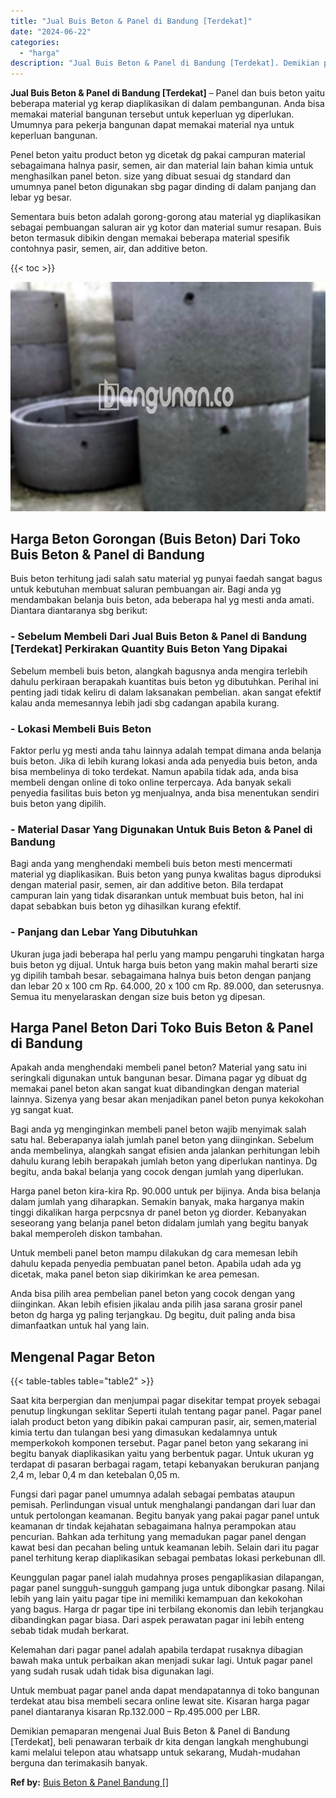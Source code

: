 ```yaml
---
title: "Jual Buis Beton & Panel di Bandung [Terdekat]"
date: "2024-06-22"
categories: 
  - "harga"
description: "Jual Buis Beton & Panel di Bandung [Terdekat]. Demikian pemaparan mengenai Jual Buis Beton & Panel di Bandung [Terdekat], beli penawaran terbaik dr kita de..."
---
```


**Jual Buis Beton & Panel di Bandung \[Terdekat\]** – Panel dan buis beton yaitu beberapa material yg kerap diaplikasikan di dalam pembangunan. Anda bisa memakai material bangunan tersebut untuk keperluan yg diperlukan. Umumnya para pekerja bangunan dapat memakai material nya untuk keperluan bangunan.

Penel beton yaitu product beton yg dicetak dg pakai campuran material sebagaimana halnya pasir, semen, air dan material lain bahan kimia untuk menghasilkan panel beton. size yang dibuat sesuai dg standard dan umumnya panel beton digunakan sbg pagar dinding di dalam panjang dan lebar yg besar.

Sementara buis beton adalah gorong-gorong atau material yg diaplikasikan sebagai pembuangan saluran air yg kotor dan material sumur resapan. Buis beton termasuk dibikin dengan memakai beberapa material spesifik contohnya pasir, semen, air, dan additive beton.

{{< toc >}}

![Jual Buis Beton & Panel di Bandung [Terdekat]](/images/jual-panel-buis-beton-murah-42.png)

## Harga Beton Gorongan (Buis Beton) Dari Toko Buis Beton & Panel di Bandung

Buis beton terhitung jadi salah satu material yg punyai faedah sangat bagus untuk kebutuhan membuat saluran pembuangan air. Bagi anda yg mendambakan belanja buis beton, ada beberapa hal yg mesti anda amati. Diantara diantaranya sbg berikut:

### \- Sebelum Membeli Dari Jual Buis Beton & Panel di Bandung \[Terdekat\] Perkirakan Quantity Buis Beton Yang Dipakai

Sebelum membeli buis beton, alangkah bagusnya anda mengira terlebih dahulu perkiraan berapakah kuantitas buis beton yg dibutuhkan. Perihal ini penting jadi tidak keliru di dalam laksanakan pembelian. akan sangat efektif kalau anda memesannya lebih jadi sbg cadangan apabila kurang.

### \- Lokasi Membeli Buis Beton

Faktor perlu yg mesti anda tahu lainnya adalah tempat dimana anda belanja buis beton. Jika di lebih kurang lokasi anda ada penyedia buis beton, anda bisa membelinya di toko terdekat. Namun apabila tidak ada, anda bisa membeli dengan online di toko online terpercaya. Ada banyak sekali penyedia fasilitas buis beton yg menjualnya, anda bisa menentukan sendiri buis beton yang dipilih.

### \- Material Dasar Yang Digunakan Untuk Buis Beton & Panel di Bandung

Bagi anda yang menghendaki membeli buis beton mesti mencermati material yg diaplikasikan. Buis beton yang punya kwalitas bagus diproduksi dengan material pasir, semen, air dan additive beton. Bila terdapat campuran lain yang tidak disarankan untuk membuat buis beton, hal ini dapat sebabkan buis beton yg dihasilkan kurang efektif.

### \- Panjang dan Lebar Yang Dibutuhkan

Ukuran juga jadi beberapa hal perlu yang mampu pengaruhi tingkatan harga buis beton yg dijual. Untuk harga buis beton yang makin mahal berarti size yg dipilih tambah besar. sebagaimana halnya buis beton dengan panjang dan lebar 20 x 100 cm Rp. 64.000, 20 x 100 cm Rp. 89.000, dan seterusnya. Semua itu menyelaraskan dengan size buis beton yg dipesan.

## Harga Panel Beton Dari Toko Buis Beton & Panel di Bandung

Apakah anda menghendaki membeli panel beton? Material yang satu ini seringkali digunakan untuk bangunan besar. Dimana pagar yg dibuat dg memakai panel beton akan sangat kuat dibandingkan dengan material lainnya. Sizenya yang besar akan menjadikan panel beton punya kekokohan yg sangat kuat.

Bagi anda yg menginginkan membeli panel beton wajib menyimak salah satu hal. Beberapanya ialah jumlah panel beton yang diinginkan. Sebelum anda membelinya, alangkah sangat efisien anda jalankan perhitungan lebih dahulu kurang lebih berapakah jumlah beton yang diperlukan nantinya. Dg begitu, anda bakal belanja yang cocok dengan jumlah yang diperlukan.

Harga panel beton kira-kira Rp. 90.000 untuk per bijinya. Anda bisa belanja dalam jumlah yang diharapkan. Semakin banyak, maka harganya makin tinggi dikalikan harga perpcsnya dr panel beton yg diorder. Kebanyakan seseorang yang belanja panel beton didalam jumlah yang begitu banyak bakal memperoleh diskon tambahan.

Untuk membeli panel beton mampu dilakukan dg cara memesan lebih dahulu kepada penyedia pembuatan panel beton. Apabila udah ada yg dicetak, maka panel beton siap dikirimkan ke area pemesan.

Anda bisa pilih area pembelian panel beton yang cocok dengan yang diinginkan. Akan lebih efisien jikalau anda pilih jasa sarana grosir panel beton dg harga yg paling terjangkau. Dg begitu, duit paling anda bisa dimanfaatkan untuk hal yang lain.

## Mengenal Pagar Beton

{{< table-tables table="table2" >}}

Saat kita berpergian dan menjumpai pagar disekitar tempat proyek sebagai penutup lingkungan seklitar Seperti itulah tentang pagar panel. Pagar panel ialah product beton yang dibikin pakai campuran pasir, air, semen,material kimia tertu dan tulangan besi yang dimasukan kedalamnya untuk memperkokoh komponen tersebut. Pagar panel beton yang sekarang ini begitu banyak diaplikasikan yaitu yang berbentuk pagar. Untuk ukuran yg terdapat di pasaran berbagai ragam, tetapi kebanyakan berukuran panjang 2,4 m, lebar 0,4 m dan ketebalan 0,05 m.

Fungsi dari pagar panel umumnya adalah sebagai pembatas ataupun pemisah. Perlindungan visual untuk menghalangi pandangan dari luar dan untuk pertolongan keamanan. Begitu banyak yang pakai pagar panel untuk keamanan dr tindak kejahatan sebagaimana halnya perampokan atau pencurian. Bahkan ada terhitung yang memadukan pagar panel dengan kawat besi dan pecahan beling untuk keamanan lebih. Selain dari itu pagar panel terhitung kerap diaplikasikan sebagai pembatas lokasi perkebunan dll.

Keunggulan pagar panel ialah mudahnya proses pengaplikasian dilapangan, pagar panel sungguh-sungguh gampang juga untuk dibongkar pasang. Nilai lebih yang lain yaitu pagar tipe ini memiliki kemampuan dan kekokohan yang bagus. Harga dr pagar tipe ini terbilang ekonomis dan lebih terjangkau dibandingkan pagar biasa. Dari aspek perawatan pagar ini lebih enteng sebab tidak mudah berkarat.

Kelemahan dari pagar panel adalah apabila terdapat rusaknya dibagian bawah maka untuk perbaikan akan menjadi sukar lagi. Untuk pagar panel yang sudah rusak udah tidak bisa digunakan lagi.

Untuk membuat pagar panel anda dapat mendapatannya di toko bangunan terdekat atau bisa membeli secara online lewat site. Kisaran harga pagar panel diantaranya kisaran Rp.132.000 – Rp.495.000 per LBR.

Demikian pemaparan mengenai Jual Buis Beton & Panel di Bandung \[Terdekat\], beli penawaran terbaik dr kita dengan langkah menghubungi kami melalui telepon atau whatsapp untuk sekarang, Mudah-mudahan berguna dan terimakasih banyak.

**Ref by:** [Buis Beton & Panel Bandung []](https://id.wikipedia.org/wiki/Buis)
